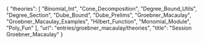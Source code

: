 {
    "theories": [
        "Binomial_Int",
        "Cone_Decomposition",
        "Degree_Bound_Utils",
        "Degree_Section",
        "Dube_Bound",
        "Dube_Prelims",
        "Groebner_Macaulay",
        "Groebner_Macaulay_Examples",
        "Hilbert_Function",
        "Monomial_Module",
        "Poly_Fun"
    ],
    "url": "entries/groebner_macaulay/theories",
    "title": "Session Groebner_Macaulay"
}